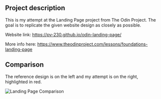 ## Project description
This is my attempt at the Landing Page project from The Odin Project. The goal is to replicate the given website design as closely as possible.

Website link: https://pv-230.github.io/odin-landing-page/

More info here: https://www.theodinproject.com/lessons/foundations-landing-page

## Comparison

The reference design is on the left and my attempt is on the right, highlighted in red.

![Landing Page Comparison](https://i.imgur.com/68TLSUi.png)
